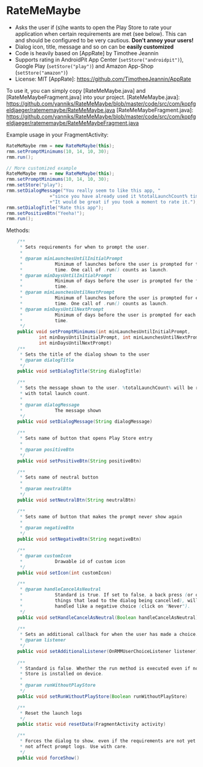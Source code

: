 RateMeMaybe
===========
- Asks the user if (s)he wants to open the Play Store to rate your application when certain requirements are met (see below). This can and should be configured to be very cautious. **Don't annoy your users!**
- Dialog icon, title, message and so on can be **easily customized**
- Code is heavily based on [AppRate] by Timothee Jeannin
- Supports rating in AndroidPit App Center (```setStore("androidpit")```), Google Play (```setStore("play")```) and Amazon App-Shop (```setStore("amazon")```)
- License: MIT
[AppRate]: https://github.com/TimotheeJeannin/AppRate

To use it, you can simply copy [RateMeMaybe.java] and [RateMeMaybeFragment.java] into your project.
[RateMeMaybe.java]: https://github.com/yanniks/RateMeMaybe/blob/master/code/src/com/kopfgeldjaeger/ratememaybe/RateMeMaybe.java
[RateMeMaybeFragment.java]: https://github.com/yanniks/RateMeMaybe/blob/master/code/src/com/kopfgeldjaeger/ratememaybe/RateMeMaybeFragment.java

Example usage in your FragmentActivity:
```java
RateMeMaybe rmm = new RateMeMaybe(this);
rmm.setPromptMinimums(10, 14, 10, 30);
rmm.run();

// More customized example
RateMeMaybe rmm = new RateMeMaybe(this);
rmm.setPromptMinimums(10, 14, 10, 30);
rmm.setStore("play");
rmm.setDialogMessage("You really seem to like this app, "
				+"since you have already used it %totalLaunchCount% times! "
				+"It would be great if you took a moment to rate it.");
rmm.setDialogTitle("Rate this app");
rmm.setPositiveBtn("Yeeha!");
rmm.run();
```

Methods:
```java
	/**
	 * Sets requirements for when to prompt the user.
	 * 
	 * @param minLaunchesUntilInitialPrompt
	 *            Minimum of launches before the user is prompted for the first
	 *            time. One call of .run() counts as launch.
	 * @param minDaysUntilInitialPrompt
	 *            Minimum of days before the user is prompted for the first
	 *            time.
	 * @param minLaunchesUntilNextPrompt
	 *            Minimum of launches before the user is prompted for each next
	 *            time. One call of .run() counts as launch.
	 * @param minDaysUntilNextPrompt
	 *            Minimum of days before the user is prompted for each next
	 *            time.
	 */
	public void setPromptMinimums(int minLaunchesUntilInitialPrompt,
			int minDaysUntilInitialPrompt, int minLaunchesUntilNextPrompt,
			int minDaysUntilNextPrompt)
	/**
	 * Sets the title of the dialog shown to the user
	 * @param dialogTitle
	 */
	public void setDialogTitle(String dialogTitle)

	/**
	 * Sets the message shown to the user. %totalLaunchCount% will be replaced
	 * with total launch count.
	 * 
	 * @param dialogMessage
	 *            The message shown
	 */
	public void setDialogMessage(String dialogMessage)

	/**
	 * Sets name of button that opens Play Store entry
	 * 
	 * @param positiveBtn
	 */
	public void setPositiveBtn(String positiveBtn)

	/**
	 * Sets name of neutral button
	 * 
	 * @param neutralBtn
	 */
	public void setNeutralBtn(String neutralBtn)

	/**
	 * Sets name of button that makes the prompt never show again
	 * 
	 * @param negativeBtn
	 */
	public void setNegativeBtn(String negativeBtn)

	/**
	 * @param customIcon
	 *            Drawable id of custom icon
	 */
	public void setIcon(int customIcon)

	/**
	 * @param handleCancelAsNeutral
	 *            Standard is true. If set to false, a back press (or other
	 *            things that lead to the dialog being cancelled), will be
	 *            handled like a negative choice (click on "Never").
	 */
	public void setHandleCancelAsNeutral(Boolean handleCancelAsNeutral)
	
	/**
	 * Sets an additional callback for when the user has made a choice.
	 * @param listener
	 */
	public void setAdditionalListener(OnRMMUserChoiceListener listener)
	
	/**
	 * Standard is false. Whether the run method is executed even if no Play
	 * Store is installed on device.
	 * 
	 * @param runWithoutPlayStore
	 */
	public void setRunWithoutPlayStore(Boolean runWithoutPlayStore)

	/**
	 * Reset the launch logs
	 */
	public static void resetData(FragmentActivity activity)

	/**
	 * Forces the dialog to show, even if the requirements are not yet met. Does
	 * not affect prompt logs. Use with care.
	 */
	public void forceShow()
```
